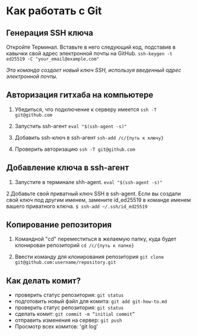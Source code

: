 # Как работать с Git

## Генерация SSH ключа
Откройте Терминал. Вставьте в него следующий код, подставив в кавычки свой адрес электронной почты на GitHub. 
`ssh-keygen -t ed25519 -C "your_email@example.com"`

*Эта команда создает новый ключ SSH, используя введенный адрес электронной почты.*

## Авторизация гитхаба на компьютере

1. Убедиться, что подключение к серверу имеется
`ssh -T git@github.com`

2. Запустить ssh-агент
`eval "$(ssh-agent -s)"`

3. Добавить ssh-ключ в ssh-агент
`ssh-add /c/{путь к ключу}`

4. Проверить авторизацию
`ssh -T git@github.com`

## Добавление ключа в ssh-агент

1. Запустите в терминале shh-agent. 
`eval "$(ssh-agent -s)"`

2.Добавьте свой приватный ключ SSH в ssh-agent. Если вы создали свой ключ под другим именем, замените id_ed25519 в команде именем вашего 
приватного ключа.
`$ ssh-add ~/.ssh/id_ed25519`

## Копирование репозитория
1. Командной "cd" переместиться в желаемую папку, куда будет клонирован репозиторий
`cd /c/{путь к папке}`

2. Ввести команду для клонирования репозитория
`git clone git@github.com:username/repository.git`

## Как делать комит?
* проверить статус репозитория: `git status`
* подготовить новый файл для комита: `git add git-how-to.md`
* проверить статус репозитория: `git status`
* сделать комит: `git commit -m “initial commit”`
* отправить изменения на сервер: `git push`
* Просмотр всех комитов: 'git log'
